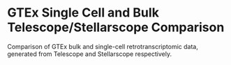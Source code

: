 # GTEx Single Cell and Bulk Telescope/Stellarscope Comparison

Comparison of GTEx bulk and single-cell retrotranscriptomic data, generated from Telescope and Stellarscope respectively. 


